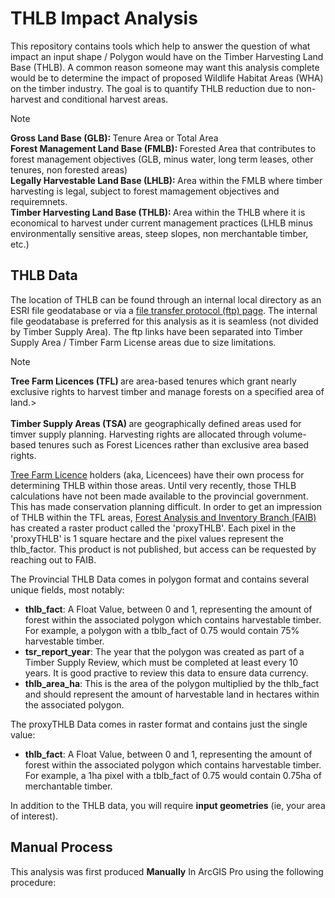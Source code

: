 # THLB Impact Analysis
This repository contains tools which help to answer the question of what impact
an input shape / Polygon would have on the Timber Harvesting Land Base (THLB). A 
common reason someone may want this analysis complete would be to determine the 
impact of proposed Wildlife Habitat Areas (WHA) on the timber industry. The 
goal is to quantify THLB reduction due to non-harvest and conditional harvest 
areas.

>[!Note]
><strong>Gross Land Base (GLB): </strong>Tenure Area or Total Area<br />
><strong>Forest Management Land Base (FMLB): </strong>Forested Area that contributes to forest management objectives (GLB, minus water, long term leases, other tenures, non forested areas)<br />
><strong>Legally Harvestable Land Base (LHLB): </strong>Area within the FMLB where timber harvesting is legal, subject to forest mamagement objectives and requiremnets. <br />
><strong>Timber Harvesting Land Base (THLB): </strong>Area within the THLB where it is economical to harvest under current management practices (LHLB minus environmentally sensitive areas, steep slopes, non merchantable timber, etc.)

## THLB Data
The location of THLB can be found through an internal local directory as an ESRI
file geodatabase or via a [file transfer protocol (ftp) page](https://www.for.gov.bc.ca/ftp/HTS/external/!publish/DataCatalogue_FAIB_Data/THLB/). The internal file geodatabase is preferred for this analysis as it is
seamless (not divided by Timber Supply Area). The ftp links have been separated 
into Timber Supply Area / Timber Farm License areas due to size limitations. 

>[!Note]
><strong>Tree Farm Licences (TFL) </strong>are area-based tenures which grant nearly exclusive rights to harvest timber and manage forests on a specified area of land.><br />
><br />
><strong>Timber Supply Areas (TSA) </strong>are geographically defined areas used for timver supply planning. Harvesting rights are allocated through volume-based tenures such as Forest Licences rather than exclusive area based rights. 
><br />

[Tree Farm Licence](https://www2.gov.bc.ca/gov/content/industry/forestry/forest-tenures/timber-harvesting-rights/tfl) holders (aka, Licencees) have their own process for determining THLB within those areas. Until very recently, those THLB calculations have not been made available to the provincial government. This has made conservation planning difficult. In order to get an impression of THLB within the TFL areas, [Forest Analysis and Inventory Branch (FAIB)](https://www2.gov.bc.ca/gov/content/industry/forestry/managing-our-forest-resources/forest-inventory) has created a raster product called the 'proxyTHLB'. Each pixel in the 'proxyTHLB' is 1 square hectare and the pixel values represent the thlb_factor. This product is not published, but access can be requested by reaching out to FAIB.

The Provincial THLB Data comes in polygon format and contains several unique fields, most notably:
- **thlb_fact**: A Float Value, between 0 and 1, representing the amount of forest within the associated polygon which contains harvestable timber. For example, a polygon with a tblb_fact of 0.75 would contain 75% harvestable timber.
- **tsr_report_year**: The year that the polygon was created as part of a Timber Supply Review, which must be completed at least every 10 years. It is good practive to review this data to ensure data currency.
- **thlb_area_ha**: This is the area of the polygon multiplied by the thlb_fact and should represent the amount of harvestable land in hectares within the associated polygon.

The proxyTHLB Data comes in raster format and contains just the single value:
- **thlb_fact**: A Float Value, between 0 and 1, representing the amount of forest within the associated polygon which contains harvestable timber. For example, a 1ha pixel with a tblb_fact of 0.75 would contain 0.75ha of merchantable timber.


In addition to the THLB data, you will require **input geometries** (ie, your
area of interest). 



## Manual Process
This analysis was first produced **Manually** In ArcGIS Pro using the following 
procedure:

<!-- 
- Sapsucker
- Williams Sapsucker, At-
- THLB, designed based on the habitat attributes
- Going into forest consultated and going into THLB Impacts
- Trying to go in with our own numbers
- Timber Supply Impact

- Proposed, Within the Proposed WHA Just within the Kootenay Boundary
WHSE_WILDLIFE_MANAGEMENT.WCP_WHA_PROPOSED_SP, refer to the proposal to see the numbers needed to run
4-140, 4-347 to 4-378


- Scripted
- Mostly in the Boundary TSA, One is in the Cranbrook, and some in the 

- Splitting out the THLB into Mature and Immature, 
- Map Product
- Just an Excel File summarizing the in the 

- Immature, Mature, Total
- Each Row
- Merchantable Timber
- Look into it, 
- 
- Timeline, May 23rd for Turnaround time,


- Want to know how much, a bunch of these polygons overlap with old growth deferral areas
- Not legal,  
- So how 


Categories, Hectares
Immature, Mature, Immature-OGMA, Mature OGMA, Total


4-140
4-347-4-378

Connect with Will Burt regarding Mature/ Immature Discrete Classes (80 years?)

Look into Why so many of the WHAs are not in the THLB
- 

WHSE_FOREST_VEGETATION.OGSR_SUPPRTD_OG_HRVST_DFRL_SP

Asb about THLB that exists, but not classified as Mature/Immature (IE, not in the VRI)

Ask Will who has access to upload proposed WHAs

Old Growth Strategic Review, Separate from OGMAs, maybe done by FAIB, Tried to identify all the ogam, and certain priority conservation areas
- Areas that FAIB wants to Defer, and also a technical advisory panel

58.87 / 76.99
 -->